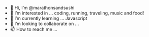 - 👋 Hi, I’m @marathonsandsushi
- 👀 I’m interested in ... coding, running, traveling, music and food!
- 🌱 I’m currently learning ... Javascript
- 💞️ I’m looking to collaborate on ... 
- 📫 How to reach me ...

<!---
marathonsandsushi/marathonsandsushi is a ✨ special ✨ repository because its `README.md` (this file) appears on your GitHub profile.
You can click the Preview link to take a look at your changes.
--->
